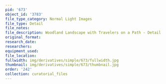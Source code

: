 ```yaml
---
pid: '673'
object_id: '3783'
file_type_category: Normal Light Images
file_type: Detail
file_notes:
file_description: Woodland Landscape with Travelers on a Path - Detail 1
original_format:
research_date:
researchers:
equipment_used:
file_location:
fullwidth: img/derivatives/simple/673/fullwidth.jpg
thumbnail: img/derivatives/simple/673/thumbnail.jpg
order: '242'
collection: curatorial_files
---
```

